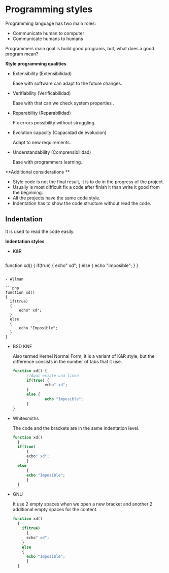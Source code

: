 # Programming styles



Programming language has two main roles:

- Communicate human to computer
- Communicate humans to humans

Programmers main goal is build good programs, but, what does a good program mean?



**Style programming qualities**

- Extensibility (Extensibilidad)

  Ease with software can adapt to the future changes.

- Verifiability (Verificabilidad)

  Ease with that can we check system properties .

- Reparability (Reparabilidad)

  Fix errors possibility without struggling.

- Evolution capacity (Capacidad de evolucion)

  Adapt to new requirements.

- Understandability (Comprensibilidad)

  Ease with programmers learning.

**Additional considerations **

- Style code is not the final result, it is to do in the progress of the project.
- Usually is most difficult fix a code after finish it than  write it good from the beginning.
- All the projects have the same code style.
- Indentation has to show the code structure without read the code.



## Indentation

It is used to read the code easily.



**Indentation styles**

- K&R

  ```php
function xd() {
  	if(true) {
  		echo" xd";
  	}
  	else {
  		echo "Imposible";
  	}
  }
  ```
  
- Allman

  ```php
  function xd() 
  {
  	if(true) 
  	{
  		echo" xd";
  	}
  	else 
  	{
  		echo "Imposible";
  	}
  }
  ```

- BSD KNF

  Also termed Kernel Normal Form,  it is a variant of K&R style, but the difference consists in the number of tabs that it use.

  ```php
  function xd() {
  		//Aqui existe una linea
  		if(true) {
  				echo" xd";
  		}
  		else {
  				echo "Imposible";
  		}
  }
  ```

- Whitesmiths 

  The code and the brackets are in the same indentation level.

  ```php
  function xd() 
  	{
  	if(true) 
  		{
  		echo" xd";
  		}
  	else 
  		{
  		echo "Imposible";
  		}
  	}
  ```

- GNU

  It use 2 empty spaces when we open a new bracket and another 2 additional empty spaces for the content.
  
  ```php
  function xd() 
    {
      if(true)
        {
  	    echo" xd";
  	  }
      else 
  	  {
  	    echo "Imposible";
        }
  	}
  ```



 